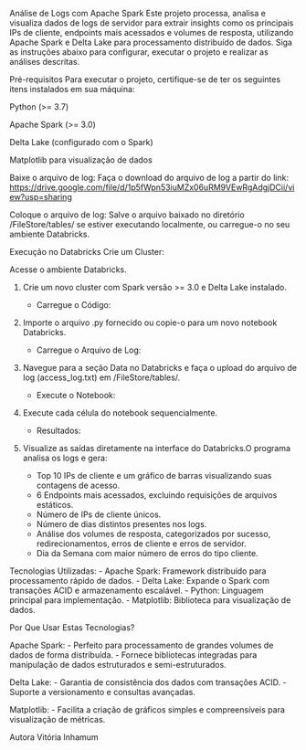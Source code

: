 Análise de Logs com Apache Spark
Este projeto processa, analisa e visualiza dados de logs de servidor para extrair insights como os principais IPs de cliente, endpoints mais acessados e volumes de resposta, utilizando Apache Spark e Delta Lake para processamento distribuído de dados.
Siga as instruções abaixo para configurar, executar o projeto e realizar as análises descritas.

Pré-requisitos
Para executar o projeto, certifique-se de ter os seguintes itens instalados em sua máquina:

Python (>= 3.7)

Apache Spark (>= 3.0)

Delta Lake (configurado com o Spark)

Matplotlib para visualização de dados

Baixe o arquivo de log: 
Faça o download do arquivo de log a partir do link: https://drive.google.com/file/d/1p5fWpn53iuMZx06uRM9VEwRgAdgjDCii/view?usp=sharing

Coloque o arquivo de log: 
Salve o arquivo baixado no diretório /FileStore/tables/ se estiver executando localmente, ou carregue-o no seu ambiente Databricks.

Execução no Databricks
Crie um Cluster:

Acesse o ambiente Databricks.

1. Crie um novo cluster com Spark versão >= 3.0 e Delta Lake instalado.
    - Carregue o Código:

2. Importe o arquivo .py fornecido ou copie-o para um novo notebook Databricks.
    - Carregue o Arquivo de Log:

3. Navegue para a seção Data no Databricks e faça o upload do arquivo de log (access_log.txt) em /FileStore/tables/.
    - Execute o Notebook:

4. Execute cada célula do notebook sequencialmente.
    - Resultados:

5. Visualize as saídas diretamente na interface do Databricks.O programa analisa os logs e gera:
    - Top 10 IPs de cliente e um gráfico de barras visualizando suas contagens de acesso.
    - 6 Endpoints mais acessados, excluindo requisições de arquivos estáticos.
    - Número de IPs de cliente únicos.
    - Número de dias distintos presentes nos logs.
    - Análise dos volumes de resposta, categorizados por sucesso, redirecionamentos, erros de cliente e erros de servidor.
    - Dia da Semana com maior número de erros do tipo cliente.

Tecnologias Utilizadas:
    - Apache Spark: Framework distribuído para processamento rápido de dados.
    - Delta Lake: Expande o Spark com transações ACID e armazenamento escalável.
    - Python: Linguagem principal para implementação.
    - Matplotlib: Biblioteca para visualização de dados.

Por Que Usar Estas Tecnologias?

Apache Spark:
    - Perfeito para processamento de grandes volumes de dados de forma distribuída.
    - Fornece bibliotecas integradas para manipulação de dados estruturados e semi-estruturados.

Delta Lake:
    - Garantia de consistência dos dados com transações ACID.
    - Suporte a versionamento e consultas avançadas.

Matplotlib:
    - Facilita a criação de gráficos simples e compreensíveis para visualização de métricas.

Autora
Vitória Inhamum
